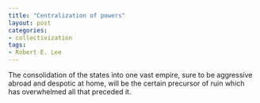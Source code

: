 ```yaml
---
title: "Centralization of powers"
layout: post
categories:
- collectivization
tags:
- Robert E. Lee
---
```


The consolidation of the states into one vast empire, sure to be aggressive abroad and despotic at home, will be the certain precursor of ruin which has overwhelmed all that preceded it.